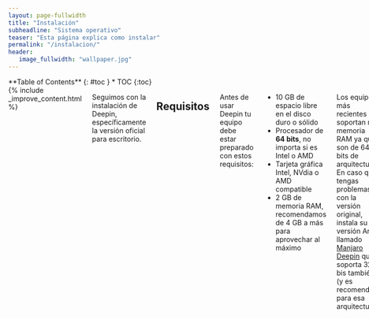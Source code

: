 ```yaml
---
layout: page-fullwidth
title: "Instalación"
subheadline: "Sistema operativo"
teaser: "Esta página explica como instalar"
permalink: "/instalacion/"
header:
   image_fullwidth: "wallpaper.jpg"
---
```

<div class="row">
<div class="medium-4 medium-push-8 columns" markdown="1">
<div class="panel radius" markdown="1">
**Table of Contents**
{: #toc }
*  TOC
{:toc}
</div>
</div><!-- /.medium-4.columns -->

<div class="medium-8 medium-pull-4 columns" markdown="1">
{% include _improve_content.html %}

Seguimos con la instalación de Deepin, específicamente la versión oficial para escritorio.

## Requisitos

Antes de usar Deepin tu equipo debe estar preparado con estos requisitos:

* 10 GB de espacio libre en el disco duro o sólido
* Procesador de **64 bits**, no importa si es Intel o AMD
* Tarjeta gráfica Intel, NVdia o AMD compatible
* 2 GB de memoria RAM, recomendamos de 4 GB a más para aprovechar al máximo

Los equipos más recientes soportan más memoria RAM ya que son de 64 bits de arquitectura. En caso que tengas problemas con la versión original, instala su versión Arch llamado [Manjaro Deepin](https://manjaro.org/category/community-editions/deepin/) que soporta 32 bis también (y es recomendado para esa arquitectura).

Para los gráficos, consulta [la página "Tarjetas de vídeo"]({{ site.url }}{{ site.baseurl }}/manual/videocard/).

## Instalación
### Simple y recomendada

1. Arranca desde el disco o USB: Si no puedes arrancar revisa los ajustes de la BIOS.
2. Sigue las instrucciones: Cómo el idioma o la distribución del teclado.
3. Selecciona la partición a instalar: Opcionalmente puedes establecer el arranque o
4. La instalación demora unos minutos.

### Otras formas de instalar
Tenemos otras posibilidades de instalar Deepin:
- Si quieres ver otras formas de instalación recurre <a href="{{ site.url }}{{ site.baseurl }}/manual/modos-instalacion">a la página del manual</a>.
- Para complementar esta guía, sugerimos <a href="{{ site.url }}{{ site.baseurl }}/manual/dual-boot">la página Dual Boot</a> para conocer los riegos que conlleva al instalar junto a Windows.
- <a href="{{ site.url }}{{ site.baseurl }}/anexos/dudas-particiones">Dudas frecuentes sobre particiones</a>.

<a class="radius button small" href="{{ site.url }}{{ site.baseurl }}/update/">Continúa con las actualizaciones ›</a>

<a class="radius button small" href="{{ site.url }}{{ site.baseurl }}/escenciales/">Ver lista de aplicaciones escenciales ›</a>

{% include _improve_content.html %}

</div><!-- /.medium-8.columns -->
</div><!-- /.row -->

